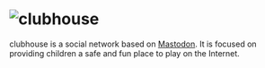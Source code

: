 ![clubhouse](https://i.imgur.com/dRSVWln.png)
========

clubhouse is a social network based on [Mastodon](https://github.com/tootsuite/mastodon). It is focused on providing children a safe and fun place to play on the Internet.